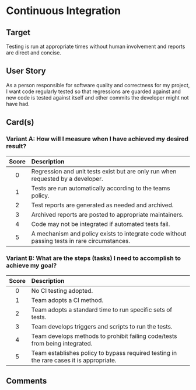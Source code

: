 # Continuous Integration

## Target

Testing is run at appropriate times without human involvement and reports are direct and concise.

## User Story

As a person responsible for software quality and correctness for my project, I want code regularly tested so that regressions are guarded against and new code is tested against itself and other commits the developer might not have had.

## Card(s)

### Variant A: How will I measure when I have achieved my desired result?
 Score         | Description
 :-------------: | :-------------
 0 | Regression and unit tests exist but are only run when requested by a developer.
 1 | Tests are run automatically according to the teams policy.
 2 | Test reports are generated as needed and archived.
 3 | Archived reports are posted to appropriate maintainers.
 4 | Code may not be integrated if automated tests fail.
 5 | A mechanism and policy exists to integrate code without passing tests in rare circumstances.

### Variant B: What are the steps (tasks) I need to accomplish to achieve my goal?
 Score         | Description
 :-------------: | :-------------
 0 | No CI testing adopted.
 1 | Team adopts a CI method.
 2 | Team adopts a standard time to run specific sets of tests.
 3 | Team develops triggers and scripts to run the tests.
 4 | Team develops methods to prohibit failing code/tests from being integrated.
 5 | Team establishes policy to bypass required testing in the rare cases it is appropriate.

## Comments
